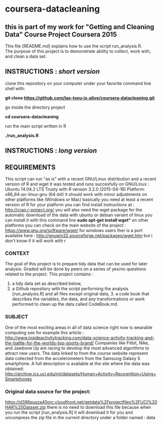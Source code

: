 # coursera-datacleaning
## this is part of my work for "Getting and Cleaning Data" Course Project Coursera 2015
This file [README.md] explains how to use the script run_analysis.R.  
The purpose of this project is to demonstrate ability to collect, work with, and clean a data set. 

## INSTRUCTIONS : *short version* 
clone this repository on your computer under your favorite command line shell with:

**git clone https://github.com/lao-tseu-is-alive/coursera-datacleaning.git**

go inside the directory project

**cd coursera-datacleaning**

run the main script written in R 

**./run_analysis.R**

## INSTRUCTIONS : *long version* 
## REQUIREMENTS
This script can run "as is" with a recent GNU/Linux distribution and a recent version of R and wget
it was tested and runs succesfully on GNU/Linux : Ubuntu 14.04.2 LTS Trusty
with R version 3.2.0 (2015-04-16) Platform: x86_64-pc-linux-gnu (64-bit)
it should work with minor adjustments on other platforms like (Windows or Mac)
basically you need at least a recent version of R for your platform
you can find install instructions at : http://cran.r-project.org/
you will also need the wget package for the automatic download of the data
with ubuntu or debian variant of linux you can install it with this command line 
**sudo apt-get install wget***
on other platforms you can check on the main website of the project : https://www.gnu.org/software/wget/
for windows users ther is a port available here : http://gnuwin32.sourceforge.net/packages/wget.htm
but i  don't know if it will work with r 
### CONTEXT
The goal of this project is to prepare tidy data that can be used for later analysis. 
Graded will be done by peers on a series of yes/no questions related to the project. 
This project contains : 
1. a tidy data set as described below, 
2. a Github repository with the script performing the analysis [run_analysis.R] and all files except original data, 3. a code book that describes the variables, the data, and any transformations 
   or work performed to clean up the data called CodeBook.md. 
   
### SUBJECT
One of the most exciting areas in all of data science right now is wearable computing
see for example this article : 
http://www.insideactivitytracking.com/data-science-activity-tracking-and-the-battle-for-the-worlds-top-sports-brand/ 
Companies like Fitbit, Nike, and Jawbone Up are racing to develop the most advanced 
algorithms to attract new users. 
The data linked to from the course website represent data collected from 
the accelerometers from the Samsung Galaxy S smartphone. 
A full description is available at the site where the data was obtained: 
http://archive.ics.uci.edu/ml/datasets/Human+Activity+Recognition+Using+Smartphones

### Original data source for the project: 
https://d396qusza40orc.cloudfront.net/getdata%2Fprojectfiles%2FUCI%20HAR%20Dataset.zip 
there is no need to download this file because when you run the script [run_analysis.R] 
it will download it for you and uncompress the zip file in the current directory under 
a folder named : data
